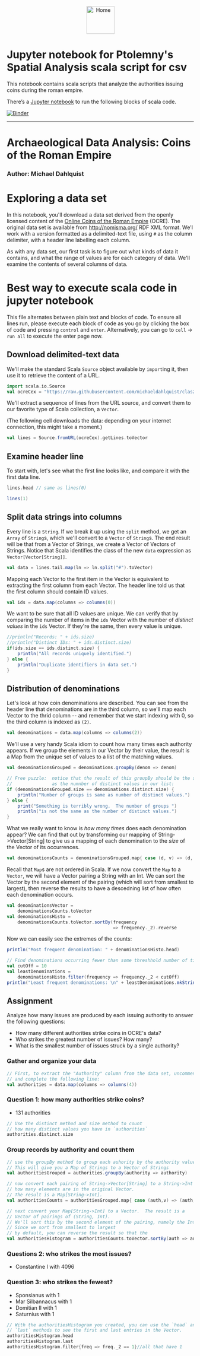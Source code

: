 <center>
<a href="https://michaeldahlquist.github.io/clas299">
<img border="0" alt="Home" src="/clas299/images/home_black.png" width="75" height="75">
</a>
</center>

# Jupyter notebook for Ptolemny's Spatial Analysis scala script for csv

This notebook contains scala scripts that analyze the authorities issuing coins during the roman empire. 

There’s a [Jupyter notebook](https://mybinder.org/v2/gh/michaeldahlquist/clas299/master?filepath=coins-of-the-roman-empire%2Fcoins-of-the-roman-empire.ipynb) to run the following blocks of scala code. 

[![Binder](https://mybinder.org/badge_logo.svg)](https://mybinder.org/v2/gh/michaeldahlquist/clas299/master?filepath=coins-of-the-roman-empire%2Fcoins-of-the-roman-empire.ipynb)

***

# Archaeological Data Analysis: Coins of the Roman Empire

### Author:  Michael Dahlquist

# Exploring a data set

In this notebook, you'll download a data set derived from the openly licensed content of the [Online Coins of the Roman Empire](http://numismatics.org/ocre/) (OCRE). The original data set is available from <http://nomisma.org/> RDF XML format.  We'l work with a version formatted as a delimited-text file, using `#` as the column delimiter, with a header line labelling each column.

As with any data set, our first task is to figure out what kinds of data it contains, and what the range of values are for each category of data. We'll examine the contents of several columns of data.

# Best way to execute scala code in jupyter notebook

This file alternates between plain text and blocks of code. To ensure all lines run, please execute each block of code as you go by clicking the box of code and pressing `control` and `enter`. Alternatively, you can go to `cell` -> `run all` to execute the enter page now.




## Download delimited-text data

We'll make the standard Scala `Source` object available by `import`ing it, then use it to retrieve the content of a URL.


```scala
import scala.io.Source
val ocreCex = "https://raw.githubusercontent.com/michaeldahlquist/clas299/master/coins-of-the-roman-empire/ocre-cite-ids.cex"
```

We'll extract a sequence of lines from the URL source, and convert them to our favorite type of Scala collection, a `Vector`.

(The following cell downloads the data:  depending on your internet connection, this might take a moment.)


```scala
val lines = Source.fromURL(ocreCex).getLines.toVector
```

## Examine header line

To start with, let's see what the first line looks like, and compare it with the first data line.


```scala
lines.head // same as lines(0)
```


```scala
lines(1)
```

## Split data strings into columns

Every line is a `String`.  If we break it up using the `split` method, we get an `Array` of `String`s, which we'll convert to a `Vector` of `String`s.  The end result will be that from a Vector of Strings, we create a Vector of Vectors of Strings.  Notice that Scala identifies the class of the new `data` expression as  `Vector[Vector[String]]`.
 


```scala
val data = lines.tail.map(ln => ln.split("#").toVector)
```

Mapping each Vector to the first item in the Vector is equivalent to extracting the first column from each Vector.  The header line told us that the first column should contain ID values.


```scala
val ids = data.map(columns => columns(0))
```

We want to be sure that all ID values are unique.  We can verify that by comparing the number of items in the `ids` Vector with the number of *distinct values* in the `ids` Vector.  If they're the same, then every value is unique.


```scala
//println("Records: " + ids.size)
//println("Distinct IDs: " + ids.distinct.size)
if(ids.size == ids.distinct.size) {
    println("All records uniquely identified.")
} else {
    println("Duplicate identifiers in data set.")
}
```

## Distribution of denominations

Let's look at how coin denominations are described.  You can see from the header line that denominations are in the third column, so we'll map each Vector to the thrid column -- and remember that we start indexing with 0, so the third column is indexed as `(2)`.


```scala
val denominations = data.map(columns => columns(2))
```

We'll use a very handy Scala idiom to count how many times each authority appears. If we group the elements in our Vector by their value, the result is a Map from the unique set of values to a list of the matching values.  


```scala
val denominationsGrouped = denominations.groupBy(denom => denom)
```


```scala
// Free puzzle:  notice that the result of this groupBy should be the same size 
//               as the numnber of distinct values in our list:
if (denominationsGrouped.size == denominations.distinct.size) {
    println("Number of groups is same as number of distinct values.")
} else {
    print("Something is terribly wrong.  The number of groups ")
    println("is not the same as the number of distinct values.")
}
```

What we really want to know is *how many times* does each denomination appear?  We can find that out by transforming our mapping of String->Vector[String] to give us a mapping of each denomination to the *size* of the Vector of its occurrences.





```scala
val denominationsCounts = denominationsGrouped.map{ case (d, v) => (d, v.size) }
```

Recall that `Map`s are not ordered in Scala. If we now convert the `Map` to a `Vector`, we will have a Vector pairing a String with an Int.  We can sort the Vector by the second element of the pairing (which will sort from smallest to largest), then reverse the results to have a descedning list of how often each denomination occurs.


```scala
val denominationsVector = 
    denominationsCounts.toVector
val denominationsHisto = 
    denominationsCounts.toVector.sortBy(frequency 
                                        => frequency._2).reverse
```

Now we can easily see the extremes of the counts:


```scala
println("Most frequent denomination: " + denominationsHisto.head)
```


```scala
// Find denominations occurring fewer than some threshhold number of times
val cutOff = 10 
val leastDenominations = 
    denominationsHisto.filter(frequency => frequency._2 < cutOff)
println("Least frequent denominations: \n" + leastDenominations.mkString("\n"))
```

## Assignment


Analyze how many issues are produced by each issuing authority to answer the following questions:

- How many different authorities strike coins in OCRE's data?
- Who strikes the greatest number of issues?  How many?
- What is the smallest number of issues struck by a single authority?

### Gather and organize your data


```scala
// First, to extract the "Authority" column from the data set, uncomment 
// and complete the following line:
val authorities = data.map(columns => columns(4))
```

### Question 1: how many authorities strike coins?

* 131 authorities


```scala
// Use the distinct method and size method to count 
// how many distinct values you have in `authorities`
authorities.distinct.size
```

### Group records by authority and count them


```scala
// use the groupBy method to group each auhority by the authority value.
// This will give you a Map of Strings to a Vector of Strings
val authoritiesGrouped = authorities.groupBy(authority => authority)
```


```scala
// now convert each pairing of String->Vector[String] to a String->Int counting 
// how many elements are in the original Vector.
// The result is a Map[String->Int].
val authoritiesCounts = authoritiesGrouped.map{ case (auth,v) => (auth, v.size)}
```


```scala
// next convert your Map[String->Int] to a Vector.  The result is a 
// Vector of pairings of (String, Int).
// We'll sort this by the second element of the pairing, namely the Int.  
// Since we sort from smallest to largest
// by default, you can reverse the result so that the 
val authoritiesHistogram = authoritiesCounts.toVector.sortBy(auth => auth._2).reverse
```

### Questions 2: who strikes the most issues? 

* Constantine I with 4096

### Question 3: who strikes the fewest?

* Sponsianus with 1
* Mar Silbannacus with 1
* Domitian II with 1
* Saturnius with 1


```scala
// With the authoritiesHistogram you created, you can use the `head` and 
// `last` methods to see the first and last entries in the Vector.
authoritiesHistogram.head
authoritiesHistogram.last
authoritiesHistogram.filter{freq => freq._2 == 1}//all that have 1
```
